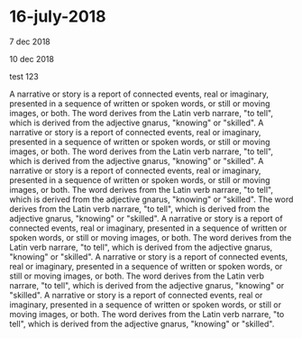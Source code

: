 # 16-july-2018

7 dec 2018

10 dec 2018

test 123

A narrative or story is a report of connected events, real or imaginary, presented in a sequence of written or spoken words, or still or moving images, or both. The word derives from the Latin verb narrare, "to tell", which is derived from the adjective gnarus, "knowing" or "skilled". A narrative or story is a report of connected events, real or imaginary, presented in a sequence of written or spoken words, or still or moving images, or both. The word derives from the Latin verb narrare, "to tell", which is derived from the adjective gnarus, "knowing" or "skilled". A narrative or story is a report of connected events, real or imaginary, presented in a sequence of written or spoken words, or still or moving images, or both. The word derives from the Latin verb narrare, "to tell", which is derived from the adjective gnarus, "knowing" or "skilled". The word derives from the Latin verb narrare, "to tell", which is derived from the adjective gnarus, "knowing" or "skilled". A narrative or story is a report of connected events, real or imaginary, presented in a sequence of written or spoken words, or still or moving images, or both. The word derives from the Latin verb narrare, "to tell", which is derived from the adjective gnarus, "knowing" or "skilled". A narrative or story is a report of connected events, real or imaginary, presented in a sequence of written or spoken words, or still or moving images, or both. The word derives from the Latin verb narrare, "to tell", which is derived from the adjective gnarus, "knowing" or "skilled". A narrative or story is a report of connected events, real or imaginary, presented in a sequence of written or spoken words, or still or moving images, or both. The word derives from the Latin verb narrare, "to tell", which is derived from the adjective gnarus, "knowing" or "skilled".
